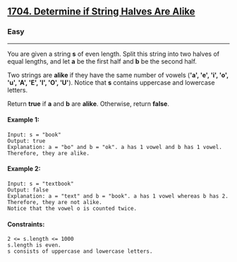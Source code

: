 [1704. Determine if String Halves Are Alike](https://leetcode.com/problems/determine-if-string-halves-are-alike/?envType=daily-question&envId=2024-01-12)
---------------------------------------------------------------------------------------------------------------------------------------------

### Easy
---------------------------------------------------------------------------------------------------------------------------------------------

You are given a string **s** of even length. Split this string into two halves of equal lengths, and let **a** be the first half and **b** be the second half.

Two strings are **alike** if they have the same number of vowels (**'a', 'e', 'i', 'o', 'u', 'A', 'E', 'I', 'O', 'U'**). Notice that **s** contains uppercase and lowercase letters.

Return **true** if **a** and **b** are **alike**. Otherwise, return **false**.

#### Example 1:
```
Input: s = "book"
Output: true
Explanation: a = "bo" and b = "ok". a has 1 vowel and b has 1 vowel. Therefore, they are alike.
```
#### Example 2:
```
Input: s = "textbook"
Output: false
Explanation: a = "text" and b = "book". a has 1 vowel whereas b has 2. Therefore, they are not alike.
Notice that the vowel o is counted twice.
``` 
#### Constraints:
```
2 <= s.length <= 1000
s.length is even.
s consists of uppercase and lowercase letters.
```
